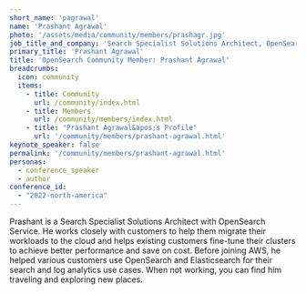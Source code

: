 ```yaml
---
short_name: 'pagrawal'
name: 'Prashant Agrawal'
photo: '/assets/media/community/members/prashagr.jpg'
job_title_and_company: 'Search Specialist Solutions Architect, OpenSearch Service at AWS'
primary_title: 'Prashant Agrawal'
title: 'OpenSearch Community Member: Prashant Agrawal'
breadcrumbs:
  icon: community
  items:
    - title: Community
      url: /community/index.html
    - title: Members
      url: /community/members/index.html
    - title: "Prashant Agrawal&apos;s Profile"
      url: '/community/members/prashant-agrawal.html'
keynote_speaker: false
permalink: '/community/members/prashant-agrawal.html'
personas:
  - conference_speaker
  - author
conference_id:
  - "2022-north-america"
---
```

Prashant is a Search Specialist Solutions Architect with OpenSearch Service. He works closely with customers to help them migrate their workloads to the cloud and helps existing customers fine-tune their clusters to achieve better performance and save on cost. Before joining AWS, he helped various customers use OpenSearch and Elasticsearch for their search and log analytics use cases. When not working, you can find him traveling and exploring new places.

